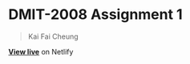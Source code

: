 # DMIT-2008 Assignment 1 

> Kai Fai Cheung

[**View live**](http://dmit2008-assignment1-kai.netlify.app) on Netlify 
